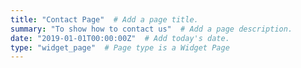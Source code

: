 ```yaml
---
title: "Contact Page"  # Add a page title.
summary: "To show how to contact us"  # Add a page description.
date: "2019-01-01T00:00:00Z"  # Add today's date.
type: "widget_page"  # Page type is a Widget Page
---
```

